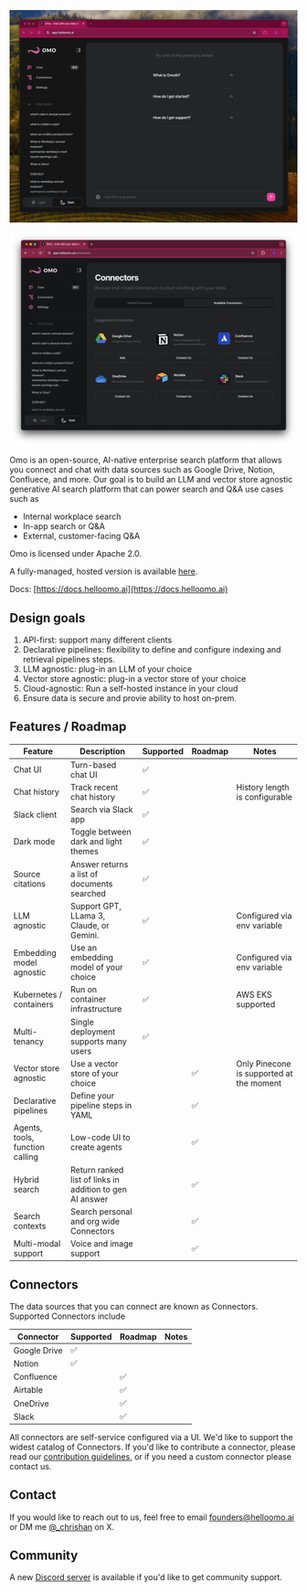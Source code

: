
![Omo chat window](https://github.com/omo-ai/docs/blob/main/images/repo-hero.gif)

![Omo connectors](https://github.com/omo-ai/docs/blob/main/images/repo-connectors.png)

Omo is an open-source, AI-native enterprise search platform that allows you connect and chat with data sources such as Google Drive, Notion, Confluece, and more.
Our goal is to build an LLM and vector store agnostic generative AI search platform that can power search and Q&A use cases such as

* Internal workplace search
* In-app search or Q&A
* External, customer-facing Q&A

Omo is licensed under Apache 2.0.

A fully-managed, hosted version is available [here](https://helloomo.ai).

Docs: [https://docs.helloomo.ai](https://docs.helloomo.ai)

## Design goals

1. API-first: support many different clients
2. Declarative pipelines: flexibility to define and configure indexing and retrieval pipelines steps.
3. LLM agnostic: plug-in an LLM of your choice
4. Vector store agnostic: plug-in a vector store of your choice
5. Cloud-agnostic: Run a self-hosted instance in your cloud
6. Ensure data is secure and provie ability to host on-prem.


## Features / Roadmap

| Feature | Description | Supported | Roadmap | Notes |
| --- | --- | --- | --- | --- |
| Chat UI | Turn-based chat UI | ✅ ||| 
| Chat history | Track recent chat history | ✅ || History length is configurable |
| Slack client | Search via Slack app | ✅ |||
| Dark mode | Toggle between dark and light themes | ✅ |||
| Source citations | Answer returns a list of documents searched | ✅ |||
| LLM agnostic | Support GPT, LLama 3, Claude, or Gemini. | ✅ |  | Configured via env variable |
| Embedding model agnostic | Use an embedding model of your choice |✅| | Configured via env variable |
| Kubernetes / containers | Run on container infrastructure |✅|| AWS EKS supported |
| Multi-tenancy | Single deployment supports many users | ✅ |||
| Vector store agnostic | Use a vector store of your choice || ✅ | Only Pinecone is supported at the moment |
| Declarative pipelines | Define your pipeline steps in YAML ||✅||
| Agents, tools, function calling | Low-code UI to create agents || ✅ ||
| Hybrid search | Return ranked list of links in addition to gen AI answer ||✅||
| Search contexts | Search personal and org wide Connectors ||✅||
| Multi-modal support | Voice and image support ||✅||


## Connectors

The data sources that you can connect are known as Connectors. Supported Connectors include

| Connector | Supported | Roadmap | Notes |
| --- | --- | --- | --- |
| Google Drive |✅ |
| Notion |✅ |
| Confluence | |✅|
| Airtable ||✅ 
| OneDrive ||✅
| Slack ||✅

All connectors are self-service configured via a UI. We'd like to support the 
widest catalog of Connectors. If you'd like to contribute a connector,
please read our [contribution guidelines](CONTRIBUTING.md), or if you need a custom connector
please contact us.

## Contact 

If you would like to reach out to us, feel free to email founders@helloomo.ai or DM me [@_chrishan](https://x.com/_chrishan) on X.

## Community

A new [Discord server](https://discord.gg/9hYw2ZuM) is available if you'd like to get community support.